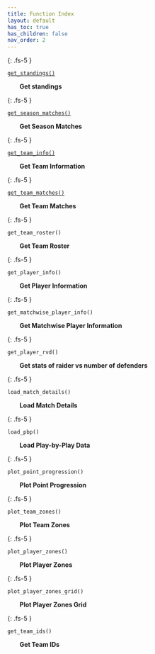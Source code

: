 ```yaml
---
title: Function Index
layout: default
has_toc: true
has_children: false
nav_order: 2
---
```



{: .fs-5 }

[`get_standings()`](/KabaddiPy/overall-functions/get_standings.md) 


    
&nbsp;&nbsp;&nbsp;&nbsp;&nbsp;&nbsp; **Get standings**

{: .fs-5 }

[`get_season_matches()`](/overall-functions/get_season_matches.md)


&nbsp;&nbsp;&nbsp;&nbsp;&nbsp;&nbsp; **Get Season Matches**


{: .fs-5 }

[`get_team_info()`](/docs/teamwise-docs//get_team_info.md)



&nbsp;&nbsp;&nbsp;&nbsp;&nbsp;&nbsp; **Get Team Information**


{: .fs-5 }


[`get_team_matches()`](/docs/teamwise-docs//get_team_matches.md)


&nbsp;&nbsp;&nbsp;&nbsp;&nbsp;&nbsp; **Get Team Matches**


{: .fs-5 }

`get_team_roster()`


&nbsp;&nbsp;&nbsp;&nbsp;&nbsp;&nbsp; **Get Team Roster**


{: .fs-5 }

`get_player_info()`


&nbsp;&nbsp;&nbsp;&nbsp;&nbsp;&nbsp; **Get Player Information**


{: .fs-5 }


`get_matchwise_player_info()`


&nbsp;&nbsp;&nbsp;&nbsp;&nbsp;&nbsp; **Get Matchwise Player Information**

{: .fs-5 }

`get_player_rvd()`



&nbsp;&nbsp;&nbsp;&nbsp;&nbsp;&nbsp; **Get stats of raider vs number of defenders**


{: .fs-5 }

`load_match_details()`



&nbsp;&nbsp;&nbsp;&nbsp;&nbsp;&nbsp; **Load Match Details**


{: .fs-5 }

`load_pbp()`


&nbsp;&nbsp;&nbsp;&nbsp;&nbsp;&nbsp; **Load Play-by-Play Data**

{: .fs-5 }

`plot_point_progression()`



&nbsp;&nbsp;&nbsp;&nbsp;&nbsp;&nbsp; **Plot Point Progression**


{: .fs-5 }

`plot_team_zones()`



&nbsp;&nbsp;&nbsp;&nbsp;&nbsp;&nbsp; **Plot Team Zones**


{: .fs-5 }


`plot_player_zones()`



&nbsp;&nbsp;&nbsp;&nbsp;&nbsp;&nbsp; **Plot Player Zones**


{: .fs-5 }


`plot_player_zones_grid()`



&nbsp;&nbsp;&nbsp;&nbsp;&nbsp;&nbsp; **Plot Player Zones Grid**


{: .fs-5 }


`get_team_ids()`



&nbsp;&nbsp;&nbsp;&nbsp;&nbsp;&nbsp; **Get Team IDs**



